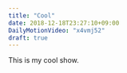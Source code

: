 ```yaml
---
title: "Cool"
date: 2018-12-18T23:27:10+09:00
DailyMotionVideo: "x4vmj52"
draft: true
---
```


This is my cool show.
